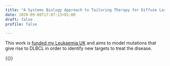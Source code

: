 ```yaml
---
title: "A Systems Biology Approach to Tailoring Therapy for Diffuse Large B-Cell Lymphoma"
date: 2020-09-08T17:07:13+01:00
draft: false
profile: false

---
```

This work is [funded my Leukaemia UK](https://www.leukaemiauk.org.uk/lymphoma-using-virtual-patients-to-find-new-ways-to-treat-diffuse-large-b-cell-lymphoma) and aims to model mutations that give rise to DLBCL in order to identify new targets to treat the disease.

{{<youtube XCG8XCAx1sQ>}} 
